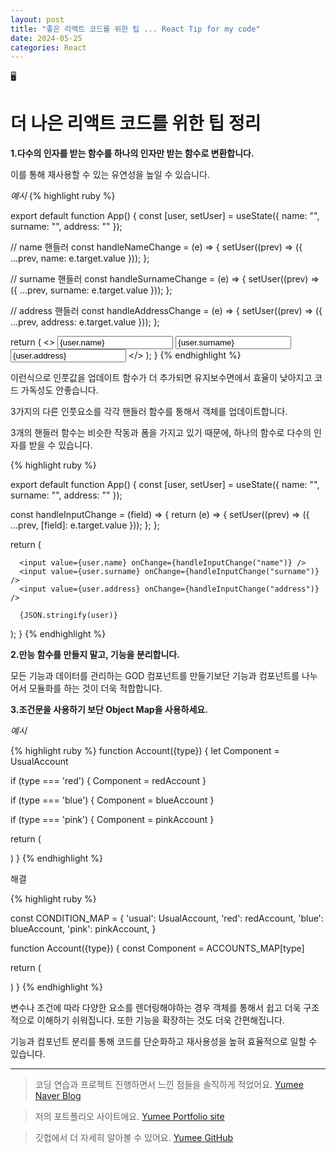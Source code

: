 ```yaml
---
layout: post
title: "좋은 리액트 코드를 위한 팁 ... React Tip for my code"
date: 2024-05-25
categories: React
---
```


🖥️

# 더 나은 리액트 코드를 위한 팁 정리

**1.다수의 인자를 받는 함수를 하나의 인자만 받는 함수로 변환합니다.**

이를 통해 재사용할 수 있는 유연성을 높일 수 있습니다.

_예시_
{% highlight ruby %}

export default function App() {
const [user, setUser] = useState({
name: "",
surname: "",
address: ""
});

// name 핸들러
const handleNameChange = (e) => {
setUser((prev) => ({
...prev,
name: e.target.value
}));
};

// surname 핸들러
const handleSurnameChange = (e) => {
setUser((prev) => ({
...prev,
surname: e.target.value
}));
};

// address 핸들러
const handleAddressChange = (e) => {
setUser((prev) => ({
...prev,
address: e.target.value
}));
};

return (
<>
<input value={user.name} onChange={handleNameChange} />
<input value={user.surname} onChange={handleSurnameChange} />
<input value={user.address} onChange={handleAddressChange} />
</>
);
}
{% endhighlight %}

이런식으로 인풋값을 업데이트 함수가 더 추가되면 유지보수면에서
효율이 낮아지고 코드 가독성도 안좋습니다.

3가지의 다른 인풋요소를 각각 핸들러 함수를 통해서 객체를 업데이트합니다.

3개의 핸들러 함수는 비슷한 작동과 폼을 가지고 있기 때문에, 하나의 함수로
다수의 인자를 받을 수 있습니다.

{% highlight ruby %}

export default function App() {
const [user, setUser] = useState({
name: "",
surname: "",
address: ""
});

const handleInputChange = (field) => {
return (e) => {
setUser((prev) => ({
...prev,
[field]: e.target.value
}));
};
};

return (

      <input value={user.name} onChange={handleInputChange("name")} />
      <input value={user.surname} onChange={handleInputChange("surname")} />
      <input value={user.address} onChange={handleInputChange("address")} />

      {JSON.stringify(user)}

);
}
{% endhighlight %}

**2.만능 함수를 만들지 말고, 기능을 분리합니다.**

모든 기능과 데이터를 관리하는 GOD 컴포넌트를 만들기보단 기능과 컴포넌트를 나누어서
모듈화를 하는 것이 더욱 적합합니다.

**3.조건문을 사용하기 보단 Object Map을 사용하세요.**

_예시_

{% highlight ruby %}
function Account({type}) {
let Component = UsualAccount

if (type === 'red') {
Component = redAccount
}

if (type === 'blue') {
Component = blueAccount
}

if (type === 'pink') {
Component = pinkAccount
}

return (

<div className='account'>
<Component />
</div>
)
}
{% endhighlight %}

해결

{% highlight ruby %}

const CONDITION_MAP = {
'usual': UsualAccount,
'red': redAccount,
'blue': blueAccount,
'pink': pinkAccount,
}

function Account({type}) {
const Component = ACCOUNTS_MAP[type]

return (

<div className='account'>
<Component />
</div>
)
}
{% endhighlight %}

변수나 조건에 따라 다양한 요소를 렌더링해야하는 경우 객체를 통해서
쉽고 더욱 구조적으로 이해하기 쉬워집니다. 또한 기능을 확장하는 것도 더욱 간편해집니다.

기능과 컴포넌트 분리를 통해 코드를 단순화하고 재사용성을 높혀
효율적으로 일할 수 있습니다.

---

> 코딩 연습과 프로젝트 진행하면서 느낀 점들을 솔직하게 적었어요. [Yumee Naver Blog]

> 저의 포트폴리오 사이트에요. [Yumee Portfolio site]

> 깃헙에서 더 자세히 알아볼 수 있어요. [Yumee GitHub]

[Yumee Naver Blog]: https://blog.naver.com/hello_world_yum
[Yumee Portfolio site]: https://github.com/jekyll/jekyll
[Yumee GitHub]: https://github.com/yumi-kim-0827
